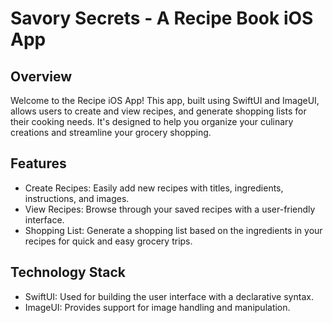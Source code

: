# Savory Secrets - A Recipe Book iOS App
## Overview
Welcome to the Recipe iOS App! This app, built using SwiftUI and ImageUI, allows users to create and view recipes, and generate shopping lists for their cooking needs. It's designed to help you organize your culinary creations and streamline your grocery shopping.

## Features
- Create Recipes: Easily add new recipes with titles, ingredients, instructions, and images.
- View Recipes: Browse through your saved recipes with a user-friendly interface.
- Shopping List: Generate a shopping list based on the ingredients in your recipes for quick and easy grocery trips.

## Technology Stack
- SwiftUI: Used for building the user interface with a declarative syntax.
- ImageUI: Provides support for image handling and manipulation.
